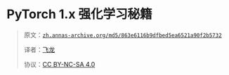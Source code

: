 # PyTorch 1.x 强化学习秘籍

> 原文：[`zh.annas-archive.org/md5/863e6116b9dfbed5ea6521a90f2b5732`](https://zh.annas-archive.org/md5/863e6116b9dfbed5ea6521a90f2b5732)
> 
> 译者：[飞龙](https://github.com/wizardforcel)
> 
> 协议：[CC BY-NC-SA 4.0](http://creativecommons.org/licenses/by-nc-sa/4.0/)